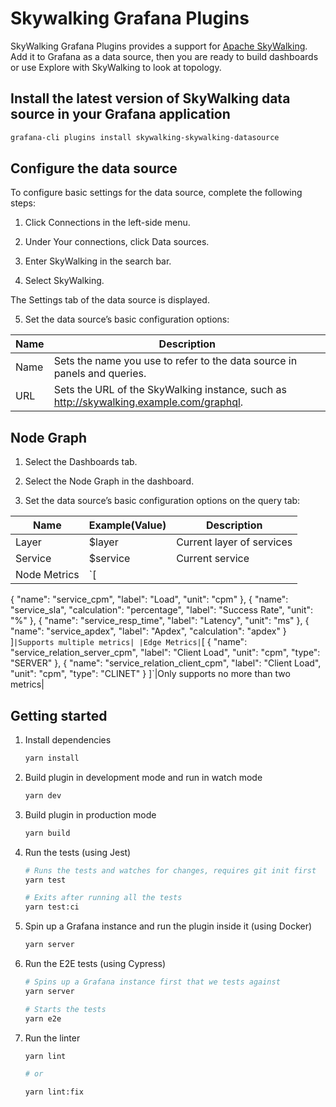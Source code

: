 # Skywalking Grafana Plugins

SkyWalking Grafana Plugins provides a support for [Apache SkyWalking](https://skywalking.apache.org/). Add it to Grafana as a data source, then you are ready to build dashboards or use Explore with SkyWalking to look at topology.

## Install the latest version of SkyWalking data source in your Grafana application

   ```bash
   grafana-cli plugins install skywalking-skywalking-datasource
   ```

## Configure the data source

To configure basic settings for the data source, complete the following steps:

1. Click Connections in the left-side menu.

2. Under Your connections, click Data sources.

3. Enter SkyWalking in the search bar.

4. Select SkyWalking.

The Settings tab of the data source is displayed.

5. Set the data source’s basic configuration options:

|Name|Description|
|----|----|
|Name|Sets the name you use to refer to the data source in panels and queries.|
|URL|Sets the URL of the SkyWalking instance, such as http://skywalking.example.com/graphql.|

## Node Graph

1. Select the Dashboards tab.

2. Select the Node Graph in the dashboard.

5. Set the data source’s basic configuration options on the query tab:

|Name|Example(Value)|Description|
|----|----|----|
|Layer|$layer|Current layer of services|
|Service|$service|Current service|
|Node Metrics|`[
  {
		"name": "service_cpm",
      "label": "Load",
      "unit": "cpm"
	},
  {
		"name": "service_sla",
      "calculation": "percentage",
      "label": "Success Rate",
      "unit": "%"
	},
  {
		"name": "service_resp_time",
      "label": "Latency",
      "unit": "ms"
	},
  {
		"name": "service_apdex",
      "label": "Apdex",
      "calculation": "apdex"
	}
  ]`|Supports multiple metrics|
|Edge Metrics|`[
  {
    "name": "service_relation_server_cpm",
    "label": "Client Load",
    "unit": "cpm",
    "type": "SERVER"
  },
  {
    "name": "service_relation_client_cpm",
    "label": "Client Load",
    "unit": "cpm",
    "type": "CLINET"
  }
]`|Only supports no more than two metrics|

## Getting started

1. Install dependencies

   ```bash
   yarn install
   ```

2. Build plugin in development mode and run in watch mode

   ```bash
   yarn dev
   ```

3. Build plugin in production mode

   ```bash
   yarn build
   ```

4. Run the tests (using Jest)

   ```bash
   # Runs the tests and watches for changes, requires git init first
   yarn test
   
   # Exits after running all the tests
   yarn test:ci
   ```

5. Spin up a Grafana instance and run the plugin inside it (using Docker)

   ```bash
   yarn server
   ```

6. Run the E2E tests (using Cypress)

   ```bash
   # Spins up a Grafana instance first that we tests against 
   yarn server
   
   # Starts the tests
   yarn e2e
   ```

7. Run the linter

   ```bash
   yarn lint
   
   # or

   yarn lint:fix
   ```
